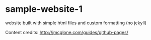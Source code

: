 # sample-website-1
website built with simple html files and custom formatting (no jekyll)

Content credits: http://jmcglone.com/guides/github-pages/
